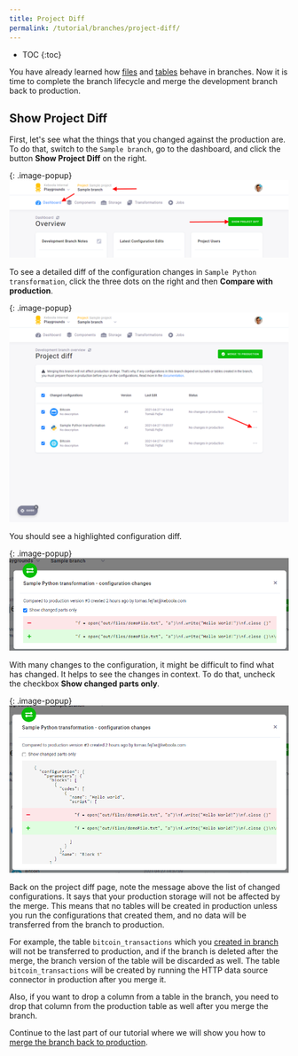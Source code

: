```yaml
---
title: Project Diff
permalink: /tutorial/branches/project-diff/
---
```


* TOC
{:toc}

You have already learned how [files](/tutorial/branches/files-in-branch/) and [tables](/tutorial/branches/tables-in-branch/) 
behave in branches. Now it is time to complete the branch lifecycle and merge the development branch back to production. 

## Show Project Diff
First, let's see what the things that you changed against the production are. To do that, switch to the `Sample branch`, 
go to the dashboard, and click the button **Show Project Diff** on the right. 

{: .image-popup}
![Screenshot - Project Diff](/tutorial/branches/figures/show-project-diff.png)

To see a detailed diff of the configuration changes in `Sample Python transformation`, click the three dots on the right 
and then **Compare with production**.

{: .image-popup}
![Screenshot - Project Diff](/tutorial/branches/figures/project-diff.png)

You should see a highlighted configuration diff. 

{: .image-popup}
![Detailed diff of configuration change](/tutorial/branches/figures/diff-config-show-changed.png)

With many changes to the configuration, it might be difficult to find what has changed. It helps to see the changes 
in context. To do that, uncheck the checkbox **Show changed parts only**. 

{: .image-popup}
![Detailed diff of configuration change](/tutorial/branches/figures/diff-config-show-all.png)

Back on the project diff page, note the message above the list of changed configurations. It says that your 
production storage will not be affected by the merge. This means that no tables will be created in production 
unless you run the configurations that created them, and no data will be transferred from the branch to production. 

For example, the table `bitcoin_transactions` which you 
[created in branch](/tutorial/branches/tables-in-branch/#extend-the-transformation) will not be transferred to production, 
and if the branch is deleted after the merge, the branch version of the table will be discarded as well. The table 
`bitcoin_transactions` will be created by running the HTTP data source connector in production after you merge it.

Also, if you want to drop a column from a table in the branch, you need to drop that column from the production table as well after you merge the branch. 

Continue to the last part of our tutorial where we will show you how to [merge the branch back to production](/tutorial/branches/merge-to-production/).
